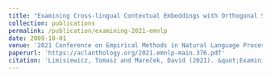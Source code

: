 ```yaml
---
title: "Examining Cross-lingual Contextual Embeddings with Orthogonal Structural Probes"
collection: publications
permalink: /publication/examining-2021-emnlp
date: 2009-10-01
venue: '2021 Conference on Empirical Methods in Natural Language Processing'
paperurl: 'https://aclanthology.org/2021.emnlp-main.376.pdf'
citation: 'Limisiewicz, Tomasz and Mareček, David (2021). &quot;Examining Cross-lingual Contextual Embeddings with Orthogonal Structural Probes&quot; <i>EMNLP 2021</i>.'
---
```

